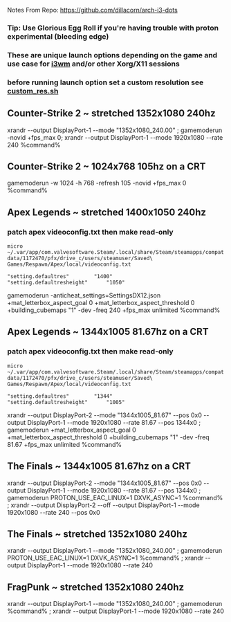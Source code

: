 Notes From Repo: https://github.com/dillacorn/arch-i3-dots

### Tip: Use Glorious Egg Roll if you're having trouble with proton experimental (bleeding edge)

### These are unique launch options depending on the game and use case for [i3wm](https://github.com/i3/i3) and/or other Xorg/X11 sessions

### before running launch option set a custom resolution see [custom_res.sh](https://github.com/dillacorn/arch-i3-dots/blob/main/config/i3/custom_res.sh)

## Counter-Strike 2 ~ stretched 1352x1080 240hz
xrandr --output DisplayPort-1 --mode "1352x1080_240.00" ; gamemoderun -novid +fps_max 0; xrandr --output DisplayPort-1 --mode 1920x1080 --rate 240 %command%

## Counter-Strike 2 ~ 1024x768 105hz on a CRT
gamemoderun -w 1024 -h 768 -refresh 105 -novid +fps_max 0 %command%

## Apex Legends ~ stretched 1400x1050 240hz
### patch apex videoconfig.txt then make read-only

`micro ~/.var/app/com.valvesoftware.Steam/.local/share/Steam/steamapps/compatdata/1172470/pfx/drive_c/users/steamuser/Saved\ Games/Respawn/Apex/local/videoconfig.txt`

	"setting.defaultres"		"1400"
	"setting.defaultresheight"		"1050"

gamemoderun -anticheat_settings=SettingsDX12.json +mat_letterbox_aspect_goal 0 +mat_letterbox_aspect_threshold 0 +building_cubemaps "1" -dev -freq 240 +fps_max unlimited %command%

## Apex Legends ~ 1344x1005 81.67hz on a CRT
### patch apex videoconfig.txt then make read-only

`micro ~/.var/app/com.valvesoftware.Steam/.local/share/Steam/steamapps/compatdata/1172470/pfx/drive_c/users/steamuser/Saved\ Games/Respawn/Apex/local/videoconfig.txt`

	"setting.defaultres"		"1344"
	"setting.defaultresheight"		"1005"

xrandr --output DisplayPort-2 --mode "1344x1005_81.67" --pos 0x0 --output DisplayPort-1 --mode 1920x1080 --rate 81.67 --pos 1344x0 ; gamemoderun +mat_letterbox_aspect_goal 0 +mat_letterbox_aspect_threshold 0 +building_cubemaps "1" -dev -freq 81.67 +fps_max unlimited %command%

## The Finals ~ 1344x1005 81.67hz on a CRT
xrandr --output DisplayPort-2 --mode "1344x1005_81.67" --pos 0x0 --output DisplayPort-1 --mode 1920x1080 --rate 81.67 --pos 1344x0 ; gamemoderun PROTON_USE_EAC_LINUX=1 DXVK_ASYNC=1 %command% ; xrandr --output DisplayPort-2 --off --output DisplayPort-1 --mode 1920x1080 --rate 240 --pos 0x0

## The Finals ~ stretched 1352x1080 240hz
xrandr --output DisplayPort-1 --mode "1352x1080_240.00" ; gamemoderun PROTON_USE_EAC_LINUX=1 DXVK_ASYNC=1 %command% ; xrandr --output DisplayPort-1 --mode 1920x1080 --rate 240

## FragPunk ~ stretched 1352x1080 240hz
xrandr --output DisplayPort-1 --mode "1352x1080_240.00" ; gamemoderun %command% ; xrandr --output DisplayPort-1 --mode 1920x1080 --rate 240
